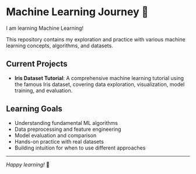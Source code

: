 # Machine Learning Journey 🚀

I am learning Machine Learning! 

This repository contains my exploration and practice with various machine learning concepts, algorithms, and datasets.

## Current Projects

- **Iris Dataset Tutorial**: A comprehensive machine learning tutorial using the famous Iris dataset, covering data exploration, visualization, model training, and evaluation.

## Learning Goals

- Understanding fundamental ML algorithms
- Data preprocessing and feature engineering
- Model evaluation and comparison
- Hands-on practice with real datasets
- Building intuition for when to use different approaches

---

*Happy learning!* 🌟 
